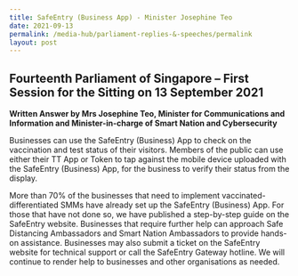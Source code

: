 ```yaml
---
title: SafeEntry (Business App) - Minister Josephine Teo
date: 2021-09-13
permalink: /media-hub/parliament-replies-&-speeches/permalink
layout: post
---
```

## Fourteenth Parliament of Singapore – First Session for the Sitting on 13 September 2021

**Written Answer by Mrs Josephine Teo, Minister for Communications and Information and Minister-in-charge of Smart Nation and Cybersecurity**

Businesses can use the SafeEntry (Business) App to check on the vaccination and test status of their visitors. Members of the public can use either their TT App or Token to tap against the mobile device uploaded with the SafeEntry (Business) App, for the business to verify their status from the display.

More than 70% of the businesses that need to implement vaccinated-differentiated SMMs have already set up the SafeEntry (Business) App. For those that have not done so, we have published a step-by-step guide on the SafeEntry website. Businesses that require further help can approach Safe Distancing Ambassadors and Smart Nation Ambassadors to provide hands-on assistance. Businesses may also submit a ticket on the SafeEntry website for technical support or call the SafeEntry Gateway hotline. We will continue to render help to businesses and other organisations as needed.